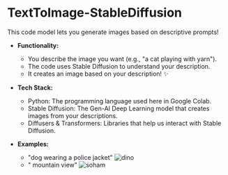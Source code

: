 # TextToImage-StableDiffusion

This code model lets you generate images based on descriptive prompts! 

* **Functionality:**
    * You describe the image you want (e.g., "a cat playing with yarn").
    * The code uses Stable Diffusion to understand your description.
    * It creates an image based on your description!  ✨

* **Tech Stack:**
    * Python: The programming language used here in Google Colab.
    * Stable Diffusion: The Gen-AI Deep Learning model that creates images from your descriptions.
    * Diffusers & Transformers: Libraries that help us interact with Stable Diffusion.

* **Examples:**
   * "dog wearing a police jacket" ![dino](https://github.com/SohamB21/TextToImage-StableDiffusion/assets/105418470/28751f93-91bf-4752-9df3-838da540eae2)
   * " mountain view" ![soham](https://github.com/SohamB21/TextToImage-StableDiffusion/assets/105418470/96968788-4013-4e8c-9e80-7835a90394d9)
